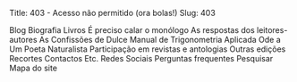 Title: 403 - Acesso não permitido (ora bolas!)
Slug: 403

Blog
Biografia
Livros
    É preciso calar o monólogo
    As respostas dos leitores-autores
    As Confissões de Dulce
    Manual de Trigonometria Aplicada
    Ode a Um Poeta Naturalista
    Participação em revistas e antologias
    Outras edições
Recortes
Contactos
Etc.
    Redes Sociais
    Perguntas frequentes
    Pesquisar
    Mapa do site